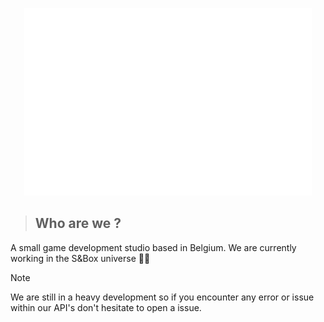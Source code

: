 <p align="center">
  <img width="460" height="300" src="https://github.com/blastzone-studio/.github/blob/main/profile/text.png"/>
</p>

> ## Who are we ?

A small game development studio based in Belgium.
We are currently working in the S&Box universe 👩‍💻


> [!NOTE]
> We are still in a heavy development so if you encounter any error or issue within our API's don't hesitate to open a issue.

